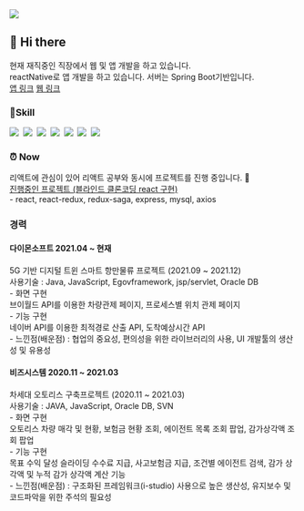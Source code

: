 <img src="https://img.shields.io/static/v1?label=Email&message=nesaz0522@naver.com&color=blue"/>
<h2> 👋  Hi there </h2>
현재 재직중인 직장에서 웹 및 앱 개발을 하고 있습니다. <br>
reactNative로 앱 개발을 하고 있습니다. 서버는 Spring Boot기반입니다. <br>
<a href="https://play.google.com/store/apps/details?id=kr.co.shim&hl=ko&gl=US">앱 링크</a> 
<a href="https://www.transhub.co.kr/main-login.do">웹 링크</a>
<br>
<h3>📖Skill</h3>
<div style="margin:0 0;">
  <img src="https://img.shields.io/badge/Java-E34F26?style=flat-square&logo=Java&logoColor=white"/>&nbsp 
  <img src="https://img.shields.io/badge/Spring-6DB33F?style=flat-square&logo=Spring&logoColor=white"/>&nbsp 
  <img src="https://img.shields.io/badge/Oracle-F80000?style=flat-square&logo=Oracle&logoColor=white"/>&nbsp 
  <img src="https://img.shields.io/badge/HTML5-F7DF1E?style=flat-square&logo=HTML5&logoColor=white"/>&nbsp
  <img src="https://img.shields.io/badge/CSS3-1572B6?style=flat-square&logo=CSS3&logoColor=white"/>&nbsp
  <img src="https://img.shields.io/badge/JavaScript-F7DF1E?style=flat-square&logo=JavaScript&logoColor=white"/>&nbsp 
  <img src="https://img.shields.io/badge/React-61DAFB?style=flat-square&logo=React&logoColor=white"/>&nbsp 
<div>
<h3> ⏰ Now </h3>
리액트에 관심이 있어 리액트 공부와 동시에 프로젝트를 진행 중입니다. 📖<br>
<a href="https://github.com/gwon522/project">진행중인 프로젝트 (블라인드 클론코딩 react 구현) </a><br>
 - react, react-redux, redux-saga, express, mysql, axios

<br>
<h3> 경력</h3>
<h4> 다이몬소프트 2021.04 ~ 현재 </h4>
5G 기반 디지털 트윈 스마트 항만물류 프로젝트 (2021.09 ~ 2021.12) <br>
사용기술 : Java, JavaScript, Egovframework, jsp/servlet, Oracle DB <br>
- 화면 구현 <br>
브이월드 API를 이용한 차량관제 페이지, 프로세스별 위치 관제 페이지<br>
- 기능 구현<br>
네이버 API를 이용한 최적경로 산출 API, 도착예상시간 API <br>
- 느낀점(배운점) : 협업의 중요성, 편의성을 위한 라이브러리의 사용, UI 개발툴의 생산성 및 유용성<br>
  
<h4>비즈시스템 2020.11 ~ 2021.03</h4>
차세대 오토리스 구축프로젝트 (2020.11 ~ 2021.03)<br>
사용기술 : JAVA, JavaScript, Oracle DB, SVN <br>
- 화면 구현 <br>
오토리스 차량 매각 및 현황, 보험금 현황 조회, 에이전트 목록 조회 팝업, 감가상각액 조회 팝업<br>
- 기능 구현<br>
목표 수익 달성 슬라이딩 수수료 지급, 사고보험금 지급, 조건별 에이전트 검색, 감가 상각액 및 누적 감가 상각액 계산 기능<br>
- 느낀점(배운점) : 구조화된 프레임워크(i-studio) 사용으로 높은 생산성, 유지보수 및 코드파악을 위한 주석의 필요성<br>
